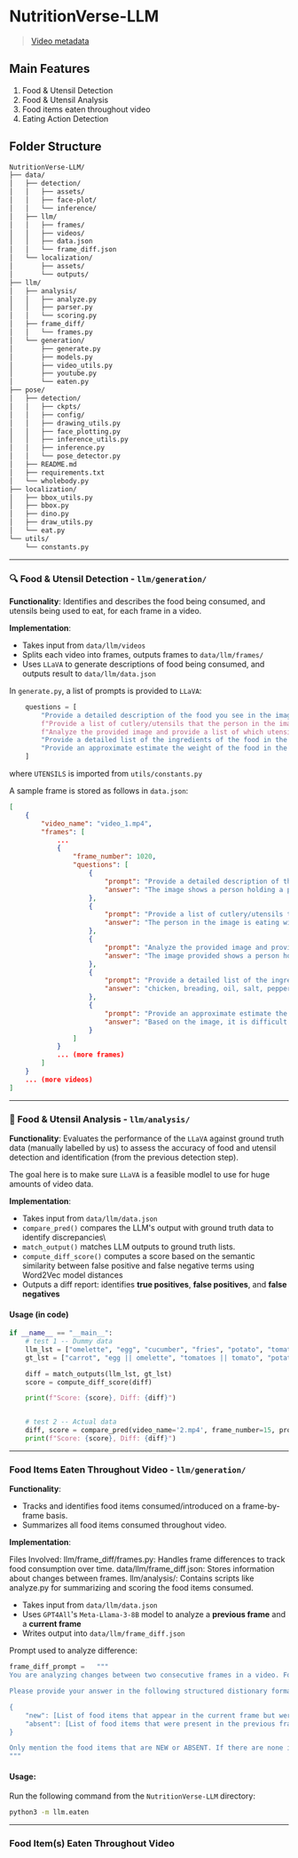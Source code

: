 # NutritionVerse-LLM

>[Video metadata](https://docs.google.com/spreadsheets/d/1WNfDNICa5WdvEl8qDeNTEkO1e3Mvv6gJKwoE2ofs81w/edit?usp=sharing)

## Main Features
1. Food & Utensil Detection
2. Food & Utensil Analysis
3. Food items eaten throughout video
4. Eating Action Detection


## Folder Structure
```bash
NutritionVerse-LLM/
├── data/
│   ├── detection/
│   │   ├── assets/
│   │   ├── face-plot/
│   │   └── inference/
│   ├── llm/
│   │   ├── frames/
│   │   ├── videos/
│   │   ├── data.json
│   │   └── frame_diff.json
│   └── localization/
│       ├── assets/
│       └── outputs/
├── llm/
│   ├── analysis/
│   │   ├── analyze.py
│   │   ├── parser.py
│   │   └── scoring.py
│   ├── frame_diff/
│   │   └── frames.py
│   └── generation/
│       ├── generate.py
│       ├── models.py
│       ├── video_utils.py
│       ├── youtube.py
│       └── eaten.py
├── pose/
│   ├── detection/
│   │   ├── ckpts/
│   │   ├── config/
│   │   ├── drawing_utils.py
│   │   ├── face_plotting.py
│   │   ├── inference_utils.py
│   │   ├── inference.py
│   │   └── pose_detector.py
│   ├── README.md
│   ├── requirements.txt
│   └── wholebody.py
├── localization/
│   ├── bbox_utils.py
│   ├── bbox.py
│   ├── dino.py
│   ├── draw_utils.py
│   └── eat.py
└── utils/
    └── constants.py

```
---

### 🔍 Food & Utensil Detection - `llm/generation/`
**Functionality**: 
Identifies and describes the food being consumed, and utensils being used to eat, for each frame in a video.

**Implementation**: 
- Takes input from `data/llm/videos`
- Splits each video into frames, outputs frames to `data/llm/frames/`
- Uses `LLaVA` to generate descriptions of food being consumed, and outputs result to `data/llm/data.json`


In `generate.py`, a list of prompts is provided to `LLaVA`:

```python
    questions = [
        "Provide a detailed description of the food you see in the image.",
        f"Provide a list of cutlery/utensils that the person in the image is eating with, from this list: {UTENSILS}.",
        f"Analyze the provided image and provide a list of which utensils are in the image from this list: {UTENSILS}." ,
        "Provide a detailed list of the ingredients of the food in the image. Only include a comma-separated list of items with no additional descriptions for each item in your response.",
        "Provide an approximate estimate the weight of the food in the image in grams. It is completely okay if your estimate is off, all I care about is getting an estimate. Only provide a number and the unit in your response."
    ]
```
where `UTENSILS` is imported from `utils/constants.py`

A sample frame is stored as follows in `data.json`:
```json
[
    {
        "video_name": "video_1.mp4",
        "frames": [
            ...
            {
                "frame_number": 1020,
                "questions": [
                    {
                        "prompt": "Provide a detailed description of the food you see in the image.",
                        "answer": "The image shows a person holding a piece of fried chicken over a bowl filled with more fried chicken. The chicken appears to be golden brown, indicating it has been fried until crispy. The person is also holding a piece of fried chicken in their other hand. The setting seems to be indoors, possibly a restaurant or a home kitchen, as suggested"
                    },
                    {
                        "prompt": "Provide a list of cutlery/utensils that the person in the image is eating with, from this list: ['spoon', 'fork', 'knife', 'chopstick', 'spork', 'ladle', 'tongs', 'spatula', 'straw', 'bowl', 'cup', 'glass'].",
                        "answer": "The person in the image is eating with a 'spatula'."
                    },
                    {
                        "prompt": "Analyze the provided image and provide a list of which utensils are in the image from this list: ['spoon', 'fork', 'knife', 'chopstick', 'spork', 'ladle', 'tongs', 'spatula', 'straw', 'bowl', 'cup', 'glass'].",
                        "answer": "The image provided shows a person holding a piece of fried chicken. There are no utensils visible in the image. The items present in the image are a piece of fried chicken, a bowl containing more fried chicken, and a person's hand holding the chicken."
                    },
                    {
                        "prompt": "Provide a detailed list of the ingredients of the food in the image. Only include a comma-separated list of items with no additional descriptions for each item in your response.",
                        "answer": "chicken, breading, oil, salt, pepper"
                    },
                    {
                        "prompt": "Provide an approximate estimate the weight of the food in the image in grams. It is completely okay if your estimate is off, all I care about is getting an estimate. Only provide a number and the unit in your response.",
                        "answer": "Based on the image, it is difficult to provide an accurate weight estimate for the food. However, I can give you a rough estimate. The bowls are filled with what appears to be fried chicken, and there are several pieces visible. Assuming an average weight for a piece of fried chicken to be around 100 grams, we can estimate that"
                    }
                ]
            }
            ... (more frames)
        ]
    }
    ... (more videos)
]
```

---
### 🔬 Food & Utensil Analysis - `llm/analysis/`
**Functionality**: 
Evaluates the performance of the `LLaVA` against ground truth data (manually labelled by us) to assess the accuracy of food and utensil detection and identification (from the previous detection step).

The goal here is to make sure `LLaVA` is a feasible modlel to use for huge amounts of video data.

**Implementation**: 
- Takes input from `data/llm/data.json`
- `compare_pred()` compares the LLM's output with ground truth data to identify discrepancies\
- `match_output()` matches LLM outputs to ground truth lists.
- `compute_diff_score()` computes a score based on the semantic similarity between false positive and false negative terms using Word2Vec model distances
- Outputs a diff report: identifies **true positives**, **false positives**, and **false negatives**

#### Usage (in code)
```python
if __name__ == "__main__":
    # test 1 -- Dummy data
    llm_lst = ["omelette", "egg", "cucumber", "fries", "potato", "tomato"]
    gt_lst = ["carrot", "egg || omelette", "tomatoes || tomato", "potato || fries || potato fries"]

    diff = match_outputs(llm_lst, gt_lst)
    score = compute_diff_score(diff)

    print(f"Score: {score}, Diff: {diff}")


    # test 2 -- Actual data
    diff, score = compare_pred(video_name='2.mp4', frame_number=15, prompt_index=INGREDIENTS_PROMPT_INDEX)
    print(f"Score: {score}, Diff: {diff}")
```


---
### Food Items Eaten Throughout Video - `llm/generation/`
**Functionality**: 
- Tracks and identifies food items consumed/introduced on a frame-by-frame basis.
- Summarizes all food items consumed throughout video. 

**Implementation**: 

Files Involved:
llm/frame_diff/frames.py: Handles frame differences to track food consumption over time.
data/llm/frame_diff.json: Stores information about changes between frames.
llm/analysis/: Contains scripts like analyze.py for summarizing and scoring the food items consumed.


- Takes input from `data/llm/data.json`
- Uses `GPT4All`'s `Meta-Llama-3-8B` model to analyze a **previous frame** and a **current frame** 
- Writes output into `data/llm/frame_diff.json`


Prompt used to analyze difference:
```python
frame_diff_prompt =   """
You are analyzing changes between two consecutive frames in a video. Focus ONLY on the presence of NEW food items and the absence of OLD food items between the two descriptions.

Please provide your answer in the following structured distionary format:

{
    "new": [List of food items that appear in the current frame but were not present in the previous frame],
    "absent": [List of food items that were present in the previous frame but are missing in the current frame]
}

Only mention the food items that are NEW or ABSENT. If there are none in either list, leave the list empty. Do NOT include any other information in your response.
"""
```

#### Usage:
Run the following command from the `NutritionVerse-LLM` directory:
```bash
python3 -m llm.eaten
```
---
### Food Item(s) Eaten Throughout Video
